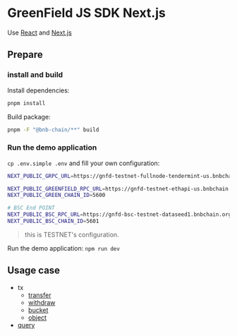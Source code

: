 # GreenField JS SDK Next.js

Use [React](https://react.dev/) and [Next.js](https://nextjs.org/)

## Prepare

### install and build

Install dependencies:

```bash
pnpm install
```

Build package:

```bash
pnpm -F "@bnb-chain/**" build
```


### Run the demo application

`cp .env.simple .env` and fill your own configuration:

```bash
NEXT_PUBLIC_GRPC_URL=https://gnfd-testnet-fullnode-tendermint-us.bnbchain.org

NEXT_PUBLIC_GREENFIELD_RPC_URL=https://gnfd-testnet-ethapi-us.bnbchain.org
NEXT_PUBLIC_GREEN_CHAIN_ID=5600

# BSC End POINT
NEXT_PUBLIC_BSC_RPC_URL=https://gnfd-bsc-testnet-dataseed1.bnbchain.org
NEXT_PUBLIC_BSC_CHAIN_ID=5601
```

> this is TESTNET's configuration.


Run the demo application: `npm run dev`

## Usage case

* tx
  * [transfer](./src/components/transfer/index.tsx)
  * [withdraw](./src/components/withdraw/index.tsx)
  * [bucket](./src/components/bucket/index.tsx)
  * [object](./src/components/object/index.tsx)
* [query](./src/components/withdraw/query.tsx)
